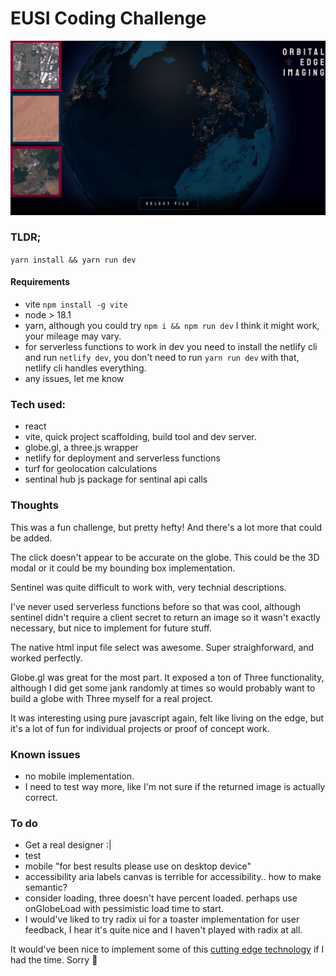 # EUSI Coding Challenge

![screenshot](https://github.com/kk-11/eusi/blob/master/src/assets/screenshot.png?raw=true)

### TLDR;
`yarn install && yarn run dev`

#### Requirements
- vite `npm install -g vite`
- node > 18.1
- yarn, although you could try `npm i && npm run dev` I think it might work, your mileage may vary.
- for serverless functions to work in dev you need to install the netlify cli and run `netlify dev`, you don't need to run `yarn run dev` with that, netlify cli handles everything.
- any issues, let me know


### Tech used:
- react
- vite, quick project scaffolding, build tool and dev server.
- globe.gl, a three.js wrapper
- netlify for deployment and serverless functions
- turf for geolocation calculations
- sentinal hub js package for sentinal api calls

### Thoughts

This was a fun challenge, but pretty hefty! And there's a lot more that could be added.

The click doesn't appear to be accurate on the globe. This could be the 3D modal or it could be my bounding box implementation.

Sentinel was quite difficult to work with, very technial descriptions.

I've never used serverless functions before so that was cool, although sentinel didn't require a client secret to return an image so it wasn't exactly necessary, but nice to implement for future stuff. 

The native html input file select was awesome. Super straighforward, and worked perfectly.

Globe.gl was great for the most part. It exposed a ton of Three functionality, although I did get some jank randomly at times so would probably want to build a globe with Three myself for a real project. 

It was interesting using pure javascript again, felt like living on the edge, but it's a lot of fun for individual projects or proof of concept work.

### Known issues
  - no mobile implementation.
  - I need to test way more, like I'm not sure if the returned image is actually correct.

### To do
  - Get a real designer :|
  - test
  - mobile
    "for best results please use on desktop device"
  - accessibility
    aria labels
    canvas is terrible for accessibility.. how to make semantic?
  - consider loading, three doesn't have percent loaded. perhaps use onGlobeLoad with pessimistic load time to start.
  - I would've liked to try radix ui for a toaster implementation for user feedback, I hear it's quite nice and I haven't played with radix at all.



It would've been nice to implement some of this [cutting edge technology](https://www.youtube.com/watch?v=dQw4w9WgXcQ) if I had the time. Sorry 🫢
